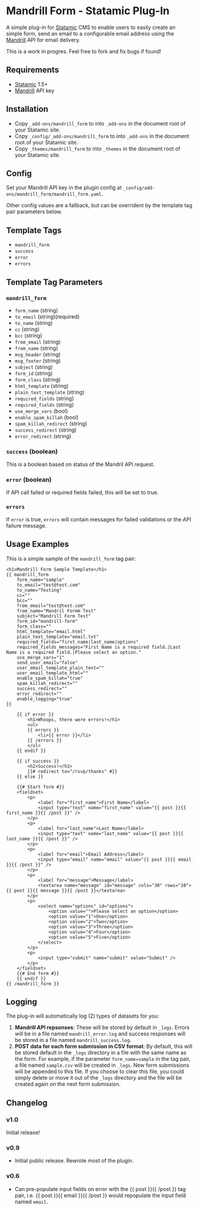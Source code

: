 # Mandrill Form - Statamic Plug-In
A simple plug-in for [Statamic](http://statamic.com) CMS to enable users to easily create an simple form, send an email to a configurable email address using the [Mandrill](http://mandrillapp.com) API for email delivery.

This is a work in progres. Feel free to fork and fix bugs if found!

## Requirements
* [Statamic](http://statamic.com) 1.5+
* [Mandrill](http://mandrillapp.com) API key

## Installation
* Copy `_add-ons/mandrill_form` to into `_add-ons` in the document root of your Statamic site.
* Copy `_config/_add-ons/mandrill_form` to into `_add-ons` in the document root of your Statamic site.
* Copy `_themes/mandrill_form` to into `_themes` in the document root of your Statamic site.

## Config
Set your Mandrill API key in the plugin config at `_config/add-ons/mandrill_form/mandrill_form.yaml`.

Other config values are a fallback, but can be overrident by the template tag pair parameters below.

## Template Tags
* `mandrill_form`
* `success`
* `error`
* `errors`

## Template Tag Parameters
### `mandrill_form`
* `form_name` (string)
* `to_email` (string)(required)
* `to_name` (string)
* `cc` (string)
* `bcc` (string)
* `from_email` (string)
* `from_name` (string)
* `msg_header` (string)
* `msg_footer` (string)
* `subject` (string)
* `form_id` (string)
* `form_class` (string)
* `html_template` (string)
* `plain_text_template` (string)
* `required_fields` (string)
* `required_fields` (string)
* `use_merge_vars` (bool)
* `enable_spam_killah` (bool)
* `spam_killah_redirect` (string)
* `success_redirect` (string)
* `error_redirect` (string)
### `success` (boolean)
This is a boolean based on status of the Mandril API request.
### `error` (boolean)
If API call failed or required fields failed, this will be set to true.
### `errors`
If `error` is true, `errors` will contain messages for failed validations or the API failure message.

## Usage Examples

This is a simple sample of the `mandrill_form` tag pair:

    <h1>Mandrill Form Sample Template</h1>
    {{ mandrill_form
        form_name="sample"
        to_email="test@test.com"
        to_name="Testing"
        cc=""
        bcc=""
        from_email="test@test.com"
        from_name="Mandril Formm Test"
        subject="Mandrill Form Test"
        form_id="mandrill-form"
        form_class=""
        html_template="email.html"
        plain_text_template="email.txt"
        required_fields="first_name|last_name|options"
        required_fields_messages="First Name is a required field.|Last Name is a required field.|Please select an option."
        use_merge_vars="1"
        send_user_email="false"
        user_email_template_plain_text=""
        user_email_template_html=""
        enable_spam_killah="true"
        spam_killah_redirect=""
        success_redirect=""
        error_redirect=""
        enable_logging="true"
    }}

        {{ if error }}
            <h1>Whoops, there were errors!</h1>
            <ul>
            {{ errors }}
                <li>{{ error }}</li>
            {{ /errors }}
            </ul>
        {{ endif }}

        {{ if success }}
            <h2>Success!</h2>
            {{# redirect to="/rsvp/thanks" #}}
        {{ else }}

        {{# Start form #}}
        <fieldset>
            <p>
                <label for="first_name">First Name</label>
                <input type="text" name="first_name" value="{{ post }}{{ first_name }}{{ /post }}" />
            </p>
            <p>
                <label for="last_name">Last Name</label>
                <input type="text" name="last_name" value="{{ post }}{{ last_name }}{{ /post }}" />
            </p>
            <p>
                <label for="email">Email Address</label>
                <input type="email" name="email" value="{{ post }}{{ email }}{{ /post }}" />
            </p>
            <p>
                <label for="message">Message</label>
                <textarea name="message" id="message" cols="30" rows="10">{{ post }}{{ message }}{{ /post }}</textarea>
            </p>
            <p>
                <select name="options" id="options">
                    <option value="">Please select an option</option>
                    <option value="1">One</option>
                    <option value="2">Two</option>
                    <option value="3">Three</option>
                    <option value="4">Four</option>
                    <option value="5">Five</option>
                </select>
            </p>
            <p>
                <input type="submit" name="submit" value="Submit" />
            </p>
        </fieldset>
        {{# End form #}}
        {{ endif }}
    {{ /mandrill_form }}

## Logging

The plug-in will automatically log (2) types of datasets for you:

1. __Mandrill API repsonses__: These will be stored by default in `_logs`. Errors will be in a file named `mandrill_error.log` and success responses will be stored in a file named `mandrill_success.log`.
2. __POST data for each form submission in CSV format__: By default, this will be stored default in the `_logs` directory in a file with the same name as the form. For example, if the parameter `form_name=sample` in the tag pair, a file named `sample.csv` will be created in `_logs`. New form submissions will be appended to this file. If you choose to clear this file, you could simply delete or move it out of the `_logs` directory and the file will be created again on the next form submission.

## Changelog
### v1.0
Initial release!
### v0.9
* Initial public release. Rewrote most of the plugin.
### v0.6
* Can pre-populate input fields on error with the {{ post }}{{ /post }} tag pair, i.e. {{ post }}{{ email }}{{ /post }} would repopulate the input field named `email`.

